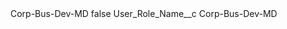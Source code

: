 <?xml version="1.0" encoding="UTF-8"?>
<CustomMetadata xmlns="http://soap.sforce.com/2006/04/metadata" xmlns:xsi="http://www.w3.org/2001/XMLSchema-instance" xmlns:xsd="http://www.w3.org/2001/XMLSchema">
    <label>Corp-Bus-Dev-MD</label>
    <protected>false</protected>
    <values>
        <field>User_Role_Name__c</field>
        <value xsi:type="xsd:string">Corp-Bus-Dev-MD</value>
    </values>
</CustomMetadata>
